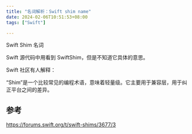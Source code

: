 ```yaml
---
title: "名词解析：Swift shim name"
date: 2024-02-06T10:51:53+08:00
tags: ["Swift"]

---
```


Swift Shim 名词

Swift 源代码中用看到 SwiftShim，但是不知道它具体的意思。

Swift 社区有人解释：

“Shim”是一个比较常见的编程术语，意味着轻量级。它主要用于兼容层，用于纠正平台之间的差异。

## 参考

https://forums.swift.org/t/swift-shims/3677/3
